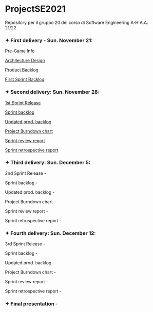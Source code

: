 # ProjectSE2021
Repository per il gruppo 20 del corso di Software Engineering A-H A.A. 21/22

### ✦ First delivery - Sun. November 21:

  [Pre-Game Info](https://docs.google.com/document/d/150nI8XnC_kZe4jG__v4gwtC6nZT15hzM/edit?usp=sharing&ouid=116525819115775980151&rtpof=true&sd=true)
  
  [Architecture Design](https://drive.google.com/file/d/1aC3ewx9ntOOFt4w6opfJrnL4DLbpPwoU/view?usp=sharing)
  
  [Product Backlog](https://docs.google.com/spreadsheets/d/1_tZ-b834kGpjWSfIYKGc3dXVGtDrJD-u/edit?usp=sharing&ouid=116525819115775980151&rtpof=true&sd=true)
  
  [First Sprint Backlog](https://docs.google.com/spreadsheets/d/16bT2IOX1n09y_2kjN82ov_fDsspXJAHg/edit?usp=sharing&ouid=116525819115775980151&rtpof=true&sd=true)


### ✦ Second delivery: Sun. November 28:

  [1st Sprint Release](https://drive.google.com/file/d/1cCYvf8lUEAdfUF-aPZTC-1ij2ZDjzGNQ/view?usp=sharing)
  
  [Sprint backlog](https://docs.google.com/spreadsheets/d/1bBIzvDScUwmjzVbCXV9UNythWYEtJOPa/edit?usp=sharing&ouid=116525819115775980151&rtpof=true&sd=true)
  
  [Updated prod. backlog](https://docs.google.com/spreadsheets/d/1r2g8dOGUuZnLI5yRz7KbLe3PGDtyaSDE/edit#gid=1100884198)
  
  [Project Burndown chart](https://drive.google.com/file/d/1cT9AXIJaZiMAEOftudyzJxPL87KYk4VU/view?usp=sharing)
  
  [Sprint review report](https://drive.google.com/file/d/189dsSWwEdrqVHjQ9U7KzXuIKnKSFEibO/view?usp=sharing)
  
  [Sprint retrospective report](https://drive.google.com/file/d/18EgGY1L9hK9GscJpfY1APJLdD3fmjrWZ/view?usp=sharing)
  

### ✦ Third delivery: Sun. December 5:
  
  2nd Sprint Release -
  
  Sprint backlog -
  
  Updated prod. backlog -
  
  Project Burndown chart -
  
  Sprint review report -
  
  Sprint retrospective report -


### ✦ Fourth delivery: Sun. December 12:
  
  3rd Sprint Release -
  
  Sprint backlog -
  
  Updated prod. backlog -
  
  Project Burndown chart -
  
  Sprint review report -
  
  Sprint retrospective report -
  
 ### ✦ Final presentation - 
